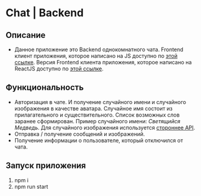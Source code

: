 # Chat | Backend
## Описание
* Данное приложение это Backend однокомнатного чата. Frontend клиент приложения, которое написано на JS доступно по [этой ссылке](https://github.com/Alexxxlev/chat-app/tree/master/client/vanilla). Версия Frontend клиента приложения, которое написано на ReactJS доступно по [этой ссылке](https://github.com/Alexxxlev/chat-app/tree/master/client/react).

## Функциональность
* Авторизация в чате. И получение случайного имени и случайного изображения в качестве аватара. Случайное имя состоит из прилагательного и существительного. Список возможных слов заранее сформирован. Пример случайного имени: *Светящийся Медведь*. Для случайного изображения используется [стороннее API](https://api.dicebear.com).
* Отправка / получение сообщений и изображений.
* Получение информации о пользователе, который отключился от чата.

## Запуск приложения
1. npm i
2. npm run start



